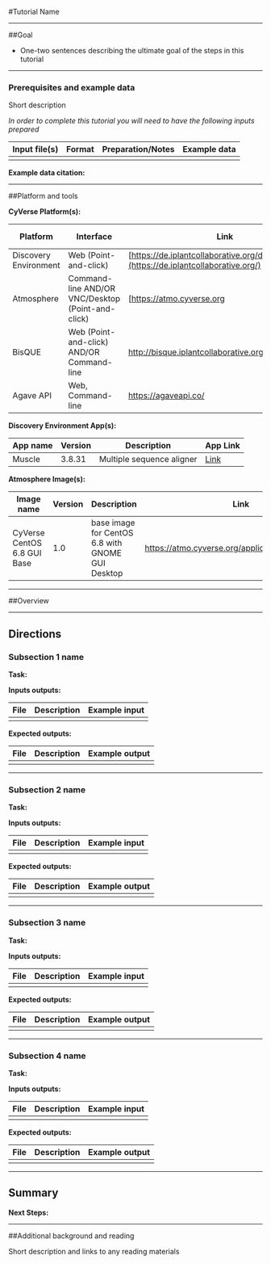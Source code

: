 #Tutorial Name

---

##Goal

[//]: # ( Avoid covering upstream and downstream steps that are not explicitly and necessarily part of the tutorial - write or link to separate quick starts/tutorials for those parts)

- One-two sentences describing the ultimate goal of the steps in this tutorial

---

### Prerequisites and example data

Short description


*In order to complete this tutorial you will need to have the following inputs prepared*

|Input file(s)|Format|Preparation/Notes|Example data|
|-------------|------|-----------------|------------|
||||

**Example data citation:**

---

##Platform and tools

[//]: # (comment: Keep only the relevant entries and delete the remaining)

**CyVerse Platform(s):**

|Platform|Interface|Link|Platform Documentation|
|--------|---------|----|----------------------|
|Discovery Environment|Web (Point-and-click)|[https://de.iplantcollaborative.org/de/](https://de.iplantcollaborative.org/)|[Manual](https://pods.iplantcollaborative.org/wiki/display/DEmanual/Table+of+Contents)|
|Atmosphere|Command-line AND/OR VNC/Desktop (Point-and-click)|[https://atmo.cyverse.org|[Manual](https://pods.iplantcollaborative.org/wiki/display/atmman/Atmosphere+Manual+Table+of+Contents)
|BisQUE|Web (Point-and-click) AND/OR Command-line|http://bisque.iplantcollaborative.org/client_service/|[Manual](https://pods.iplantcollaborative.org/wiki/display/BIS/Using+the+BisQue+Image+Analysis+System)|
|Agave API|Web, Command-line|https://agaveapi.co/|[Documentation website](https://agaveapi.co/)


**Discovery Environment App(s):**

[//]: # (comment: links to APPs in the DE are found by clicking the INFO button; App URL)

|App name|Version|Description|App Link|
|--------|-------|-----------|--------|
|Muscle|3.8.31|Multiple sequence aligner|[Link](https://de.iplantcollaborative.org/de/?type=apps&app-id=9b41c9e4-5031-4a49-b1cb-c471335df16e)

**Atmosphere Image(s):**

|Image name|Version|Description|Link|
|----------|-------|-----------|----|
|CyVerse CentOS 6.8 GUI Base|1.0|base image for CentOS 6.8 with GNOME GUI Desktop |https://atmo.cyverse.org/application/images/1384|

---

##Overview

<!---
Text and workflow image go here
--->


---

## Directions

<!---

Style recommendations for DE:

1. Steps generally begin with a verb or preposition:

    "Click on the XXXX button" OR  "Under the 'Results Menu'"

2. Locations parenthetical and separated by carets. Locations not preceded by (semi)colons don't use parenthesis. (optional: ultimate object in bold):

    "(Username > analyses > output)" OR "Output is located at: Username >                 
    analyses > **output**"
    
3. Buttons and key words in bold:
    "Click on **Apps**" or "Select **Arabidopsis**"

4. App accordion menu titles in double quotes

5. App header description in single quotes

--->

### Subsection 1 name

**Task:**
<!---
1-2 sentence description of what happens here
--->


**Inputs outputs:**

|File|Description|Example input|
|----|-----------|-------------|
||||

<!---
Steps and text go here
--->

**Expected outputs:**

|File|Description|Example output|
|----|-----------|--------------|
||||

---

### Subsection 2 name

**Task:**
<!---
1-2 sentence description of what happens here
--->


**Inputs outputs:**

|File|Description|Example input|
|----|-----------|-------------|
||||

<!---
Steps and text go here
--->

**Expected outputs:**

|File|Description|Example output|
|----|-----------|--------------|
||||

---

### Subsection 3 name

**Task:**
<!---
1-2 sentence description of what happens here
--->


**Inputs outputs:**

|File|Description|Example input|
|----|-----------|-------------|
||||

<!---
Steps and text go here
--->

**Expected outputs:**

|File|Description|Example output|
|----|-----------|--------------|
||||

---

### Subsection 4 name

**Task:**
<!---
1-2 sentence description of what happens here
--->


**Inputs outputs:**

|File|Description|Example input|
|----|-----------|-------------|
||||

<!---
Steps and text go here
--->

**Expected outputs:**

|File|Description|Example output|
|----|-----------|--------------|
||||



---

## Summary

<!---
Summary and example figures
--->

**Next Steps:**

---

##Additional background and reading

Short description and links to any reading materials


